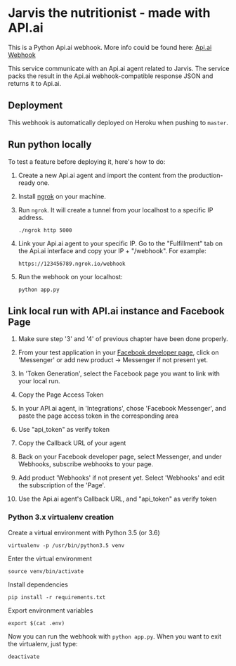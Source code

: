 # Jarvis the nutritionist - made with API.ai

This is a Python Api.ai webhook. More info could be found here:
[Api.ai Webhook](https://docs.api.ai/docs/webhook)

This service communicate with an Api.ai agent related to Jarvis. The service packs the result in the Api.ai webhook-compatible response JSON and returns it to Api.ai.

## Deployment

This webhook is automatically deployed on Heroku when pushing to `master`.

## Run python locally

To test a feature before deploying it, here's how to do:

1) Create a new Api.ai agent and import the content from the production-ready one.

2) Install [ngrok](https://ngrok.com) on your machine.

3) Run `ngrok`. It will create a tunnel from your localhost to a specific IP address. 

    `./ngrok http 5000`

4) Link your Api.ai agent to your specific IP. Go to the "Fulfillment" tab on the Api.ai interface and copy your IP + "/webhook". For example:

    `https://123456789.ngrok.io/webhook`

5) Run the webhook on your localhost:

    `python app.py`
    
## Link local run with API.ai instance and Facebook Page

1) Make sure step '3' and '4' of previous chapter have been done properly.

2) From your test application in your [Facebook developer page](https://developers.facebook.com), click on 'Messenger' or add new product -> Messenger if not present yet.

3) In 'Token Generation', select the Facebook page you want to link with your local run.

4) Copy the Page Access Token

5) In your API.ai agent, in 'Integrations', chose 'Facebook Messenger', and paste the page access token in the corresponding area

6) Use "api_token" as verify token

7) Copy the Callback URL of your agent

8) Back on your Facebook developer page, select Messenger, and under Webhooks, subscribe webhooks to your page.

9) Add product 'Webhooks' if not present yet. Select 'Webhooks' and edit the subscription of the 'Page'.

10) Use the Api.ai agent's Callback URL, and "api_token" as verify token


### Python 3.x virtualenv creation

Create a virtual environment with Python 3.5 (or 3.6)

	virtualenv -p /usr/bin/python3.5 venv

Enter the virtual environment

	source venv/bin/activate

Install dependencies

	pip install -r requirements.txt

Export environment variables

	export $(cat .env)

Now you can run the webhook with `python app.py`. When you want to exit the virtualenv, just type:

    deactivate

